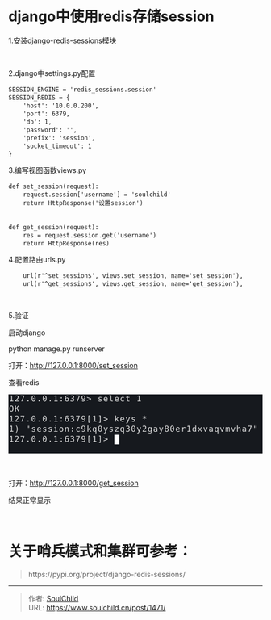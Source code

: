 # django中使用redis存储session

<!--more-->
1.安装django-redis-sessions模块

&nbsp;

2.django中settings.py配置
<pre class="line-numbers" data-line="1" data-start="1"><code class="language-python">SESSION_ENGINE = 'redis_sessions.session'
SESSION_REDIS = {
    'host': '10.0.0.200',
    'port': 6379,
    'db': 1,
    'password': '',
    'prefix': 'session',
    'socket_timeout': 1
}</code></pre>
3.编写视图函数views.py
<pre class="line-numbers" data-line="1" data-start="1"><code class="language-python">def set_session(request):
    request.session['username'] = 'soulchild'
    return HttpResponse('设置session')


def get_session(request):
    res = request.session.get('username')
    return HttpResponse(res)</code></pre>
4.配置路由urls.py
<pre class="line-numbers" data-line="1" data-start="1"><code class="language-python">    url(r'^set_session$', views.set_session, name='set_session'),
    url(r'^get_session$', views.get_session, name='get_session'),</code></pre>
&nbsp;

5.验证

启动django

python manage.py runserver

打开：http://127.0.0.1:8000/set_session

查看redis

<img src="images/a2c4817f124bb306b99b289f8d73a2ba.png" />

&nbsp;

打开：http://127.0.0.1:8000/get_session

结果正常显示

&nbsp;

# 关于哨兵模式和集群可参考：
<blockquote>https://pypi.org/project/django-redis-sessions/</blockquote>


---

> 作者: [SoulChild](https://www.soulchild.cn)  
> URL: https://www.soulchild.cn/post/1471/  

